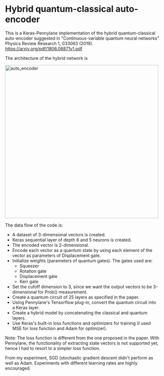 # Hybrid quantum-classical auto-encoder

This is a Keras-Pennylane implementation of the hybrid quantum-classical auto-encoder suggested in "Continuous-variable quantum neural networks" 
Physics Review Research 1, 033063 (2019). https://arxiv.org/pdf/1806.06871v1.pdf

The architecture of the hybrid network is 


<img width="500" alt="auto_encoder" src="https://user-images.githubusercontent.com/22792633/134831949-8b4dc389-01b8-45a5-9977-d64cb0a04267.png">

The data flow of the code is:
- A dataset of 3-dimensional vectors is created.
- Keras sequential layer of depth 6 and 5 neurons is created.
- The encoded vector is 2-dimensional.
- Encode each vector as a quantum state by using each element of the vector as parameters of Displacement gate.
- Initialize weights (parameters of quantum gates). The gates used are:
  - Squeezer
  - Rotation gate
  - Displacement gate
  - Kerr gate
- Set the cufoff dimension to 3, since we want the output vectors to be 3-dimensional for Prob() measurement.
- Create a quantum circuit of 25 layers as specified in the paper.
- Using Pennylane's Tensorflow plug-in, convert the quantum circuit into a Keras layer.
- Create a hybrid model by concatenating the classical and quantum layers.
- Use Keras's built-in loss functions and optimizers for training (I used MSE for loss function and Adam for optimizer).

Note: The loss function is different from the one proposed in the paper. With Pennylane, the functionality of extracting state vectors is not supported yet, 
hence I had to resort to a simpler loss function.

From my experiment, SGD (stochastic gradient descent didn't perform as well as Adam. Experiments with different learning rates are highly encouraged.
